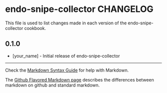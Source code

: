 endo-snipe-collector CHANGELOG
==============================

This file is used to list changes made in each version of the endo-snipe-collector cookbook.

0.1.0
-----
- [your_name] - Initial release of endo-snipe-collector

- - -
Check the [Markdown Syntax Guide](http://daringfireball.net/projects/markdown/syntax) for help with Markdown.

The [Github Flavored Markdown page](http://github.github.com/github-flavored-markdown/) describes the differences between markdown on github and standard markdown.
